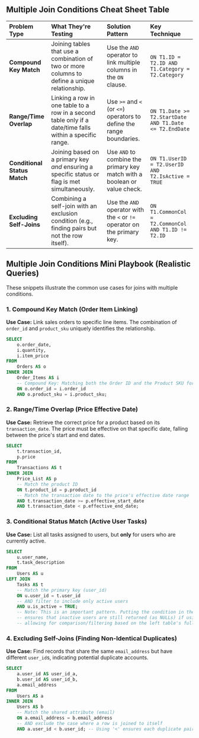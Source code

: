 ## Multiple Join Conditions Cheat Sheet Table

| Problem Type | What They're Testing | Solution Pattern | Key Technique |
| :--- | :--- | :--- | :--- |
| **Compound Key Match** | Joining tables that use a combination of two or more columns to define a unique relationship. | Use the `AND` operator to link multiple columns in the `ON` clause. | `ON T1.ID = T2.ID AND T1.Category = T2.Category` |
| **Range/Time Overlap** | Linking a row in one table to a row in a second table only if a date/time falls within a specific range. | Use `>=` and `<` (or `<=`) operators to define the range boundaries. | `ON T1.Date >= T2.StartDate AND T1.Date <= T2.EndDate` |
| **Conditional Status Match** | Joining based on a primary key *and* ensuring a specific status or flag is met simultaneously. | Use `AND` to combine the primary key match with a boolean or value check. | `ON T1.UserID = T2.UserID AND T2.IsActive = TRUE` |
| **Excluding Self-Joins** | Combining a self-join with an exclusion condition (e.g., finding pairs but not the row itself). | Use the `AND` operator with the `<` or `!=` operator on the primary key. | `ON T1.CommonCol = T2.CommonCol AND T1.ID != T2.ID` |

## Multiple Join Conditions Mini Playbook (Realistic Queries)

These snippets illustrate the common use cases for joins with multiple conditions.

### 1\. Compound Key Match (Order Item Linking)

**Use Case:** Link sales orders to specific line items. The combination of `order_id` and `product_sku` uniquely identifies the relationship.

```sql
SELECT
    o.order_date,
    i.quantity,
    i.item_price
FROM
    Orders AS o
INNER JOIN
    Order_Items AS i
    -- Compound Key: Matching both the Order ID and the Product SKU for precision
    ON o.order_id = i.order_id
    AND o.product_sku = i.product_sku;
```

### 2\. Range/Time Overlap (Price Effective Date)

**Use Case:** Retrieve the correct price for a product based on its `transaction_date`. The price must be effective on that specific date, falling between the price's start and end dates.

```sql
SELECT
    t.transaction_id,
    p.price
FROM
    Transactions AS t
INNER JOIN
    Price_List AS p
    -- Match the product ID
    ON t.product_id = p.product_id
    -- Match the transaction date to the price's effective date range
    AND t.transaction_date >= p.effective_start_date
    AND t.transaction_date < p.effective_end_date;
```

### 3\. Conditional Status Match (Active User Tasks)

**Use Case:** List all tasks assigned to users, but **only** for users who are currently active.

```sql
SELECT
    u.user_name,
    t.task_description
FROM
    Users AS u
LEFT JOIN
    Tasks AS t
    -- Match the primary key (user_id)
    ON u.user_id = t.user_id
    -- AND filter to include only active users
    AND u.is_active = TRUE;
    -- Note: This is an important pattern. Putting the condition in the JOIN (not WHERE)
    -- ensures that inactive users are still returned (as NULLs) if using a LEFT JOIN,
    -- allowing for comparison/filtering based on the left table's full data set later.
```

### 4\. Excluding Self-Joins (Finding Non-Identical Duplicates)

**Use Case:** Find records that share the same `email_address` but have different `user_id`s, indicating potential duplicate accounts.

```sql
SELECT
    a.user_id AS user_id_a,
    b.user_id AS user_id_b,
    a.email_address
FROM
    Users AS a
INNER JOIN
    Users AS b
    -- Match the shared attribute (email)
    ON a.email_address = b.email_address
    -- AND exclude the case where a row is joined to itself
    AND a.user_id < b.user_id; -- Using '<' ensures each duplicate pair is listed only once
```
